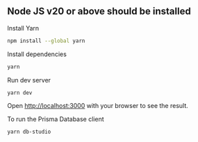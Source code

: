 ## Node JS v20 or above should be installed

Install Yarn
```bash
npm install --global yarn
```

Install dependencies
```bash
yarn
```

Run dev server
```bash
yarn dev
```

Open [http://localhost:3000](http://localhost:3000) with your browser to see the result.

To run the Prisma Database client
```bash
yarn db-studio
```